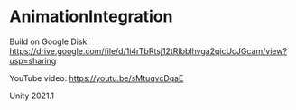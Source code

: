 # AnimationIntegration

Build on Google Disk: https://drive.google.com/file/d/1i4rTbRtsj12tRIbblhvga2qicUcJGcam/view?usp=sharing

YouTube video: https://youtu.be/sMtuqvcDqaE

Unity 2021.1

